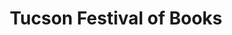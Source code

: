 ---
title: Tucson Festival of Books
event-venue: 
event-address: 
event-city-state: Tuscon, AZ
event-zip:
event-website: http://tucsonfestivalofbooks.org/ 
event-allday: true
event-start: 2014-03-14 18:00:00
event-end: 2014-03-16 20:30:00
layout: page
tags:
- event
---